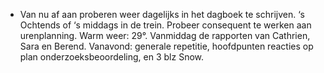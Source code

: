 - Van nu af aan proberen weer dagelijks in het dagboek te schrijven. ‘s Ochtends of ‘s middags in de trein. Probeer consequent te werken aan urenplanning. Warm weer: 29°. Vanmiddag de rapporten van Cathrien, Sara en Berend. Vanavond: generale repetitie, hoofdpunten reacties op plan onderzoeksbeoordeling, en 3 blz Snow.
